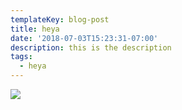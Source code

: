 ```yaml
---
templateKey: blog-post
title: heya
date: '2018-07-03T15:23:31-07:00'
description: this is the description
tags:
  - heya
---
```

![](/img/jumbotron.jpg)
